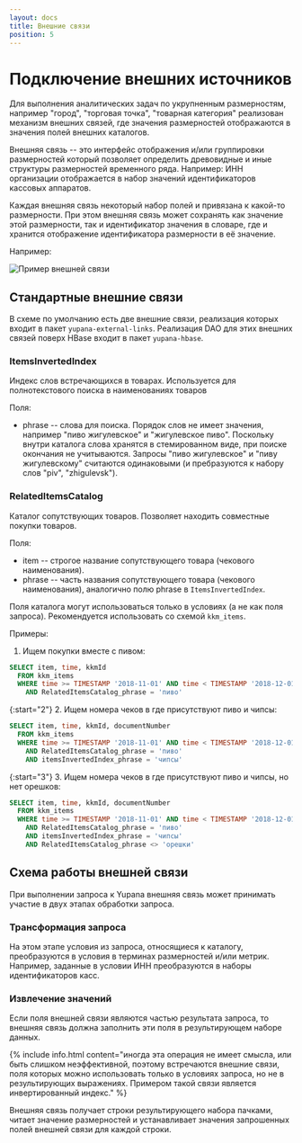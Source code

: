 ```yaml
---
layout: docs
title: Внешние связи
position: 5
---
```


# Подключение внешних источников

Для выполнения аналитических задач по укрупненным размерностям, например "город", "торговая точка", "товарная категория"
реализован механизм внешних связей, где значения размерностей отображаются в значения полей внешних каталогов.

Внешняя связь -- это интерфейс отображения и/или группировки размерностей который позволяет определить древовидные и 
иные структуры размерностей временного ряда. Например: ИНН организации отображается в набор значений идентификаторов
кассовых аппаратов.

Каждая внешняя связь некоторый набор полей  и привязана к какой-то размерности. При этом внешняя связь может сохранять
как значение этой размерности, так и идентификатор значения в словаре, где и хранится отображение идентификатора 
размерности в её значение.

Например:

![Пример внешней связи](/img/external-link-example.svg)

## Стандартные внешние связи

В схеме по умолчанию есть две внешние связи, реализация которых входит в пакет `yupana-external-links`.  Реализация
DAO для этих внешних связей поверх HBase входит в пакет `yupana-hbase`.

### ItemsInvertedIndex

Индекс слов встречающихся в товарах. Используется для полнотекстового поиска в наименованиях товаров 

Поля: 

  - phrase -- слова для поиска. Порядок слов не имеет значения, например "пиво жигулевское" и "жигулевское пиво".
    Поскольку внутри каталога слова хранятся в стемированном виде, при поиске окончания не учитываются. Запросы
    "пиво жигулевское" и "пиву жигулевскому" считаются одинаковыми (и пребразуются к набору слов "piv", "zhigulevsk").

### RelatedItemsCatalog

Каталог сопутствующих товаров. Позволяет находить совместные покупки товаров.

Поля:

  - item -- строгое название сопутствующего товара (чекового наименования).
  - phrase -- часть названия сопутствующего товара (чекового наименования), аналогично полю phrase в `ItemsInvertedIndex`.

Поля каталога могут использоваться только в условиях (а не как поля запроса). Рекомендуется использовать
со схемой `kkm_items`.

Примеры:

 1. Ищем покупки вместе с пивом:

```sql
SELECT item, time, kkmId 
  FROM kkm_items 
  WHERE time >= TIMESTAMP '2018-11-01' AND time < TIMESTAMP '2018-12-01'
    AND RelatedItemsCatalog_phrase = 'пиво'
```

 {:start="2"} 
 2. Ищем номера чеков в где присутствуют пиво и чипсы:

```sql
SELECT item, time, kkmId, documentNumber
  FROM kkm_items
  WHERE time >= TIMESTAMP '2018-11-01' AND time < TIMESTAMP '2018-12-01' 
    AND RelatedItemsCatalog_phrase = 'пиво'
    AND itemsInvertedIndex_phrase = 'чипсы'
```

 {:start="3"} 
 3. Ищем номера чеков в где присутствуют пиво и чипсы, но нет орешков:

```sql
SELECT item, time, kkmId, documentNumber 
  FROM kkm_items
  WHERE time >= TIMESTAMP '2018-11-01' AND time < TIMESTAMP '2018-12-01'
    AND RelatedItemsCatalog_phrase = 'пиво'
    AND itemsInvertedIndex_phrase = 'чипсы'
    AND RelatedItemsCatalog_phrase <> 'орешки'
```

## Схема работы внешней связи

При выполнении запроса к Yupana внешняя связь может принимать участие в двух этапах обработки запроса.

### Трансформация запроса

На этом этапе условия из запроса, относящиеся к каталогу, преобразуются в условия в терминах размерностей и/или метрик.
Например, заданные в условии ИНН преобразуются в наборы идентификаторов касс.

### Извлечение значений

Если поля внешней связи являются частью результата запроса, то внешняя связь должна заполнить эти поля в результирующем
наборе данных.

{% include info.html content="иногда эта операция не имеет смысла, или быть слишком неэффективной,
  поэтому встречаются внешние связи, поля которых
  можно использовать только в условиях запроса, но не в результирующих выражениях.  Примером такой связи является
  инвертированный индекс."
%}

Внешняя связь получает строки результирующего набора пачками, читает значение размерностей и устанавливает значения
запрошенных полей внешней связи для каждой строки.
